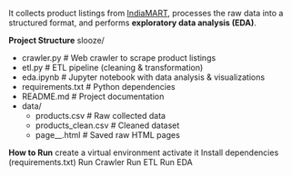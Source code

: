 It collects product listings from [IndiaMART](https://dir.indiamart.com/), processes the raw data into a structured format, and performs **exploratory data analysis (EDA)**.

**Project Structure**
slooze/
 - crawler.py # Web crawler to scrape product listings
 - etl.py # ETL pipeline (cleaning & transformation)
 - eda.ipynb # Jupyter notebook with data analysis & visualizations
 - requirements.txt # Python dependencies
 - README.md # Project documentation
 - data/
     - products.csv # Raw collected data
     - products_clean.csv # Cleaned dataset
     - page_<keyword>_<n>.html # Saved raw HTML pages

**How to Run**
create a virtual environment
activate it
Install dependencies (requirements.txt)
Run Crawler
Run ETL
Run EDA

